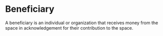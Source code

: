 # Beneficiary
A beneficiary is an individual or organization that receives money from the space in acknowledgement for their contribution to the space.